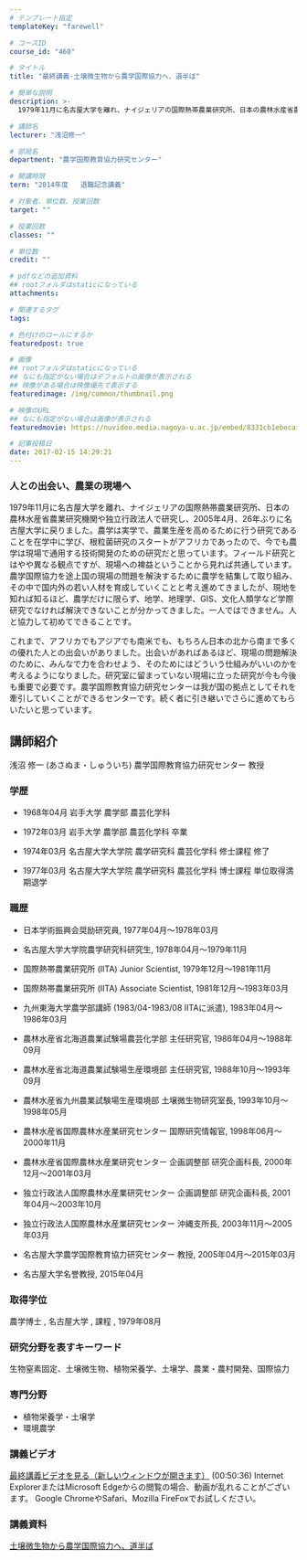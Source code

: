 ```yaml
---
# テンプレート指定
templateKey: "farewell"

# コースID
course_id: "460"

# タイトル
title: "最終講義-土壌微生物から農学国際協力へ、道半ば"

# 簡単な説明
description: >-
  1979年11月に名古屋大学を離れ、ナイジェリアの国際熱帯農業研究所、日本の農林水産省農業研究機関や独立行政法人で研究し、2005年4月、26年ぶりに名古屋大学に戻りました。農学は実学で、農業...

# 講師名
lecturer: "浅沼修一"

# 部局名
department: "農学国際教育協力研究センター"

# 開講時限
term: "2014年度	退職記念講義"

# 対象者、単位数、授業回数
target: ""

# 授業回数
classes: ""

# 単位数
credit: ""

# pdfなどの追加資料
## rootフォルダはstaticになっている
attachments: 

# 関連するタグ
tags:

# 色付けのロールにするか
featuredpost: true

# 画像
## rootフォルダはstaticになっている
## なにも指定がない場合はデフォルトの画像が表示される
## 映像がある場合は映像優先で表示する
featuredimage: /img/common/thumbnail.png

# 映像のURL
## なにも指定がない場合は画像が表示される
featuredmovie: https://nuvideo.media.nagoya-u.ac.jp/embed/8331cb1ebecafb5b03384ba6bbbe5f66cb628b4f

# 記事投稿日
date: 2017-02-15 14:29:21
---
```


### 人との出会い、農業の現場へ


1979年11月に名古屋大学を離れ、ナイジェリアの国際熱帯農業研究所、日本の農林水産省農業研究機関や独立行政法人で研究し、2005年4月、26年ぶりに名古屋大学に戻りました。農学は実学で、農業生産を高めるために行う研究であることを在学中に学び、根粒菌研究のスタートがアフリカであったので、今でも農学は現場で通用する技術開発のための研究だと思っています。フィールド研究とはやや異なる観点ですが、現場への裨益ということから見れば共通しています。農学国際協力を途上国の現場の問題を解決するために農学を結集して取り組み、その中で国内外の若い人材を育成していくことと考え進めてきましたが、現地を知れば知るほど、農学だけに限らず、地学、地理学、GIS、文化人類学など学際研究でなければ解決できないことが分かってきました。一人ではできません。人と協力して初めてできることです。

これまで、アフリカでもアジアでも南米でも、もちろん日本の北から南まで多くの優れた人との出会いがありました。出会いがあればあるほど、現場の問題解決のために、みんなで力を合わせよう、そのためにはどういう仕組みがいいのかを考えるようになりました。研究室に留まっていない現場に立った研究が今も今後も重要で必要です。農学国際教育協力研究センターは我が国の拠点としてそれを牽引していくことができるセンターです。続く者に引き継いでさらに進めてもらいたいと思っています。


## 講師紹介


浅沼 修一 (あさぬま・しゅういち) 農学国際教育協力研究センター 教授


### 学歴



* 1968年04月 岩手大学 農学部 農芸化学科

* 1972年03月 岩手大学 農学部 農芸化学科 卒業

* 1974年03月 名古屋大学大学院 農学研究科 農芸化学科 修士課程 修了

* 1977年03月 名古屋大学大学院 農学研究科 農芸化学科 博士課程 単位取得満期退学


### 職歴



* 日本学術振興会奨励研究員, 1977年04月〜1978年03月

* 名古屋大学大学院農学研究科研究生, 1978年04月〜1979年11月


* 国際熱帯農業研究所 (IITA) Junior Scientist, 1979年12月〜1981年11月


* 国際熱帯農業研究所 (IITA) Associate Scientist, 1981年12月〜1983年03月

* 九州東海大学農学部講師 (1983/04-1983/08 IITAに派遣), 1983年04月〜1986年03月

* 農林水産省北海道農業試験場農芸化学部 主任研究官, 1986年04月〜1988年09月

* 農林水産省北海道農業試験場生産環境部 主任研究官, 1988年10月〜1993年09月

* 農林水産省九州農業試験場生産環境部 土壌微生物研究室長, 1993年10月〜1998年05月


* 農林水産省国際農林水産業研究センター 国際研究情報官, 1998年06月〜2000年11月


* 農林水産省国際農林水産業研究センター 企画調整部 研究企画科長, 2000年12月〜2001年03月


* 独立行政法人国際農林水産業研究センター 企画調整部 研究企画科長, 2001年04月〜2003年10月


* 独立行政法人国際農林水産業研究センター 沖縄支所長, 2003年11月〜2005年03月

* 名古屋大学農学国際教育協力研究センター 教授, 2005年04月〜2015年03月

* 名古屋大学名誉教授, 2015年04月


### 取得学位


農学博士 , 名古屋大学 , 課程 , 1979年08月


### 研究分野を表すキーワード


生物窒素固定、土壌微生物、植物栄養学、土壌学、農業・農村開発、国際協力


### 専門分野



* 植物栄養学・土壌学
* 環境農学


### 講義ビデオ


[最終講義ビデオを見る（新しいウィンドウが開きます）](https://nuvideo.media.nagoya-u.ac.jp/embed/0169e50a0197b28516d998d43e64e78386080d9b) (00:50:36)
Internet ExplorerまたはMicrosoft Edgeからの閲覧の場合、動画が乱れることがございます。
Google ChromeやSafari、Mozilla FireFoxでお試しください。


### 講義資料


[土壌微生物から農学国際協力へ、道半ば](/files/460/lecture.pdf) 

